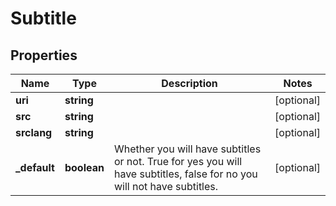 
# Subtitle

## Properties

Name | Type | Description | Notes
------------ | ------------- | ------------- | -------------
**uri** | **string** |  |  [optional]
**src** | **string** |  |  [optional]
**srclang** | **string** |  |  [optional]
**_default** | **boolean** | Whether you will have subtitles or not. True for yes you will have subtitles, false for no you will not have subtitles. |  [optional]


